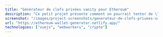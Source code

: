 ```yaml
---
title: "Générateur de clefs privées vanity pour Ethereum"
description: "Ce petit projet présente comment on pourrait tenter de \"copier\" une clef Ethereum en en créant une suffisamment ressemblante. C'est un peu janky, mais avec de la patience on peut obtenir un peu ce qu'on veut comme nom de clef."
screenshot: "/images/project-screenshots/generateur-de-clefs-privees-vanity-pour-ethereum.png"
url: "https://ethereum-wallet-generator.netlify.app/"
technologies: ["vuejs", "webworkers", "crypto"]
---
```

